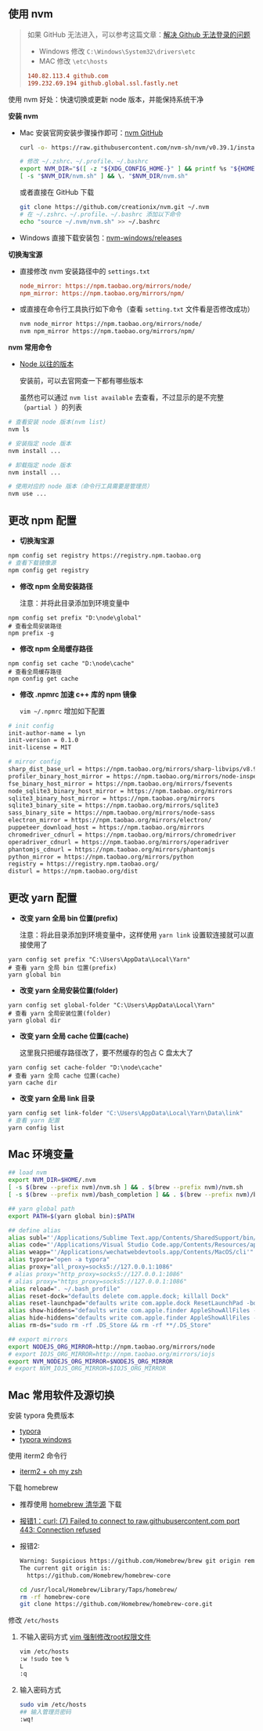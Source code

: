 ## 使用 nvm

> 如果 GitHub 无法进入，可以参考这篇文章：[解决 Github 无法登录的问题](https://juejin.cn/post/7024412822834511880)
>
> - Windows 修改 `C:\Windows\System32\drivers\etc`
> - MAC 修改 `\etc\hosts`
>
> ```ini
> 140.82.113.4 github.com
> 199.232.69.194 github.global.ssl.fastly.net
> ```

使用 nvm 好处：快速切换或更新 node 版本，并能保持系统干净

**安装 nvm**

- Mac 安装官网安装步骤操作即可：[nvm GitHub](https://github.com/nvm-sh/nvm)

  ```bash
  curl -o- https://raw.githubusercontent.com/nvm-sh/nvm/v0.39.1/install.sh | bash
  
  # 修改 ~/.zshrc、~/.profile、~/.bashrc
  export NVM_DIR="$([ -z "${XDG_CONFIG_HOME-}" ] && printf %s "${HOME}/.nvm" || printf %s "${XDG_CONFIG_HOME}/nvm")"
  [ -s "$NVM_DIR/nvm.sh" ] && \. "$NVM_DIR/nvm.sh"
  ```

  或者直接在 GitHub 下载

  ```bash
  git clone https://github.com/creationix/nvm.git ~/.nvm
  # 在 ~/.zshrc、~/.profile、~/.bashrc 添加以下命令
  echo "source ~/.nvm/nvm.sh" >> ~/.bashrc
  ```

- Windows 直接下载安装包：[nvm-windows/releases](https://github.com/coreybutler/nvm-windows/releases)

**切换淘宝源**

- 直接修改 nvm 安装路径中的 `settings.txt`

  ```ini
  node_mirror: https://npm.taobao.org/mirrors/node/
  npm_mirror: https://npm.taobao.org/mirrors/npm/
  ```

- 或直接在命令行工具执行如下命令（查看 `setting.txt` 文件看是否修改成功）

  ```bash
  nvm node_mirror https://npm.taobao.org/mirrors/node/
  nvm npm_mirror https://npm.taobao.org/mirrors/npm/
  ```

**nvm 常用命令**

- [Node 以往的版本](https://nodejs.org/zh-cn/download/releases/)

  安装前，可以去官网查一下都有哪些版本

  虽然也可以通过 `nvm list available` 去查看，不过显示的是不完整（`partial `）的列表

```bash
# 查看安装 node 版本(nvm list)
nvm ls

# 安装指定 node 版本
nvm install ...

# 卸载指定 node 版本
nvm install ...

# 使用对应的 node 版本（命令行工具需要是管理员）
nvm use ...
```

## 更改 npm 配置

- **切换淘宝源**

```bash
npm config set registry https://registry.npm.taobao.org
# 查看下载镜像源
npm config get registry
```

- **修改 npm 全局安装路径**

  注意：并将此目录添加到环境变量中

```shell
npm config set prefix "D:\node\global"
# 查看全局安装路径
npm prefix -g
```

- **修改 npm 全局缓存路径**

```shell
npm config set cache "D:\node\cache"
# 查看全局缓存路径
npm config get cache
```

- **修改 .npmrc 加速 c++ 库的 npm 镜像**

  `vim ~/.npmrc` 增加如下配置

```bash
# init config
init-author-name = lyn
init-version = 0.1.0
init-license = MIT

# mirror config
sharp_dist_base_url = https://npm.taobao.org/mirrors/sharp-libvips/v8.9.1/
profiler_binary_host_mirror = https://npm.taobao.org/mirrors/node-inspector/
fse_binary_host_mirror = https://npm.taobao.org/mirrors/fsevents
node_sqlite3_binary_host_mirror = https://npm.taobao.org/mirrors
sqlite3_binary_host_mirror = https://npm.taobao.org/mirrors
sqlite3_binary_site = https://npm.taobao.org/mirrors/sqlite3
sass_binary_site = https://npm.taobao.org/mirrors/node-sass
electron_mirror = https://npm.taobao.org/mirrors/electron/
puppeteer_download_host = https://npm.taobao.org/mirrors
chromedriver_cdnurl = https://npm.taobao.org/mirrors/chromedriver
operadriver_cdnurl = https://npm.taobao.org/mirrors/operadriver
phantomjs_cdnurl = https://npm.taobao.org/mirrors/phantomjs
python_mirror = https://npm.taobao.org/mirrors/python
registry = https://registry.npm.taobao.org/
disturl = https://npm.taobao.org/dist
```

## 更改 yarn 配置

- **改变 yarn 全局 bin 位置(prefix)**

  注意：将此目录添加到环境变量中，这样使用 `yarn link` 设置软连接就可以直接使用了

```shell
yarn config set prefix "C:\Users\AppData\Local\Yarn"
# 查看 yarn 全局 bin 位置(prefix)
yarn global bin
```

- **改变 yarn 全局安装位置(folder)**

```shell
yarn config set global-folder "C:\Users\AppData\Local\Yarn"
# 查看 yarn 全局安装位置(folder)
yarn global dir
```

- **改变 yarn 全局 cache 位置(cache)**

  这里我只把缓存路径改了，要不然缓存的包占 C 盘太大了

```shell
yarn config set cache-folder "D:\node\cache"
# 查看 yarn 全局 cache 位置(cache)
yarn cache dir
```

- **改变 yarn 全局 link 目录**

```bash
yarn config set link-folder "C:\Users\AppData\Local\Yarn\Data\link"
# 查看 yarn 配置
yarn config list
```

## Mac 环境变量

```bash
## load nvm
export NVM_DIR=$HOME/.nvm
[ -s $(brew --prefix nvm)/nvm.sh ] && . $(brew --prefix nvm)/nvm.sh
[ -s $(brew --prefix nvm)/bash_completion ] && . $(brew --prefix nvm)/bash_completion

## yarn global path
export PATH=$(yarn global bin):$PATH

## define alias
alias subl="'/Applications/Sublime Text.app/Contents/SharedSupport/bin/subl'"
alias code="'/Applications/Visual Studio Code.app/Contents/Resources/app/bin/code'"
alias weapp="'/Applications/wechatwebdevtools.app/Contents/MacOS/cli'"
alias typora="open -a typora"
alias proxy="all_proxy=socks5://127.0.0.1:1086"
# alias proxy="http_proxy=socks5://127.0.0.1:1086"
# alias proxy="https_proxy=socks5://127.0.0.1:1086"
alias reload=". ~/.bash_profile"
alias reset-dock="defaults delete com.apple.dock; killall Dock"
alias reset-launchpad="defaults write com.apple.dock ResetLaunchPad -bool true; killall Dock"
alias show-hiddens="defaults write com.apple.finder AppleShowAllFiles -bool true; killall Finder"
alias hide-hiddens="defaults write com.apple.finder AppleShowAllFiles -bool false; killall Finder"
alias rm-ds="sudo rm -rf .DS_Store && rm -rf **/.DS_Store"

## export mirrors
export NODEJS_ORG_MIRROR=http://npm.taobao.org/mirrors/node
# export IOJS_ORG_MIRROR=http://npm.taobao.org/mirrors/iojs
export NVM_NODEJS_ORG_MIRROR=$NODEJS_ORG_MIRROR
# export NVM_IOJS_ORG_MIRROR=$IOJS_ORG_MIRROR
```

## Mac 常用软件及源切换

安装 typora 免费版本

- [typora](https://typora.io/dev_release.html)
- [typora windows](https://typora.io/windows/dev_release.html)

使用 iterm2 命令行

- [iterm2 + oh my zsh ](https://blog.csdn.net/u010766726/article/details/105339401/)

下载 homebrew

- 推荐使用 [homebrew 清华源](https://mirrors.tuna.tsinghua.edu.cn/help/homebrew/) 下载

- [报错1：curl: (7) Failed to connect to raw.githubusercontent.com port 443: Connection refused](https://blog.csdn.net/donaldsy/article/details/107482368)

- 报错2:

  ```bash
  Warning: Suspicious https://github.com/Homebrew/brew git origin remote found.
  The current git origin is:
    https://github.com/Homebrew/homebrew-core
  
  cd /usr/local/Homebrew/Library/Taps/homebrew/
  rm -rf homebrew-core
  git clone https://github.com/Homebrew/homebrew-core.git
  ```

修改 `/etc/hosts`

1. 不输入密码方式 [vim 强制修改root权限文件](https://www.58jb.com/html/59.html)

   ```bash
   vim /etc/hosts
   :w !sudo tee %
   L
   :q
   ```

2. 输入密码方式

   ```bash
   sudo vim /etc/hosts
   ## 输入管理员密码
   :wq!
   ```